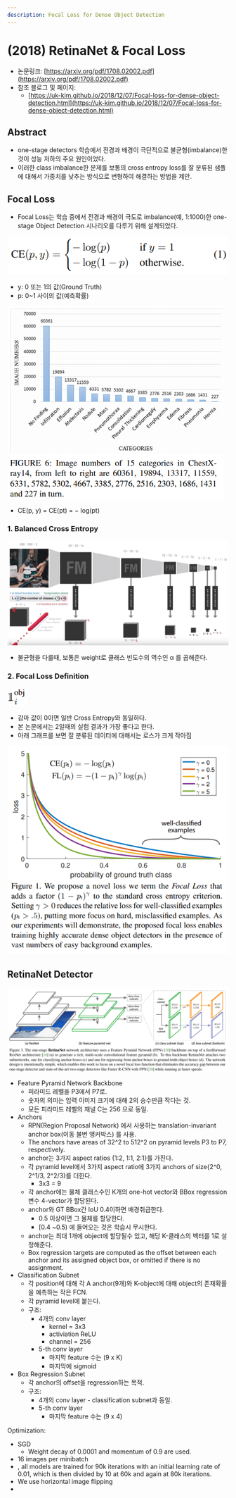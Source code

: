 ```yaml
---
description: Focal Loss for Dense Object Detection
---
```


# \(2018\) RetinaNet & Focal Loss

* 논문링크:  [https://arxiv.org/pdf/1708.02002.pdf](https://arxiv.org/pdf/1708.02002.pdf)
* 참조 블로그 및 페이지:
  * [https://uk-kim.github.io/2018/12/07/Focal-loss-for-dense-object-detection.html](https://uk-kim.github.io/2018/12/07/Focal-loss-for-dense-object-detection.html)

## Abstract

* one-stage detectors 학습에서 전경과 배경이 극단적으로 불균형\(imbalance\)한 것이 성능 저하의 주요 원인이었다.
* 이러한 class imbalance한 문제를 보통의 cross entropy loss를 잘 분류된 샘플에 대해서 가중치를 낮추는 방식으로 변형하여 해결하는 방법을 제안.

## Focal Loss

* Focal Loss는 학습 중에서 전경과 배경이 극도로 imbalance\(예, 1:1000\)한 one-stage Object Detection 시나리오를 다루기 위해 설계되었다.

![cross entropy \(CE\) loss for binary classification](../.gitbook/assets/image%20%2819%29.png)

* y: 0 또는 1의 값\(Ground Truth\)
* p: 0~1 사이의 값\(예측확률\)

![&#xD3B8;&#xC758;&#xB97C; &#xC704;&#xD574; pt&#xB97C; &#xC815;&#xC758;\)](../.gitbook/assets/image%20%2837%29.png)

*  CE\(p, y\) = CE\(pt\) = − log\(pt\)



### 1. Balanced Cross Entropy

![](../.gitbook/assets/image%20%2860%29.png)

* 불균형을 다룰때, 보통은 weight로 클래스 빈도수의 역수인  α 를 곱해준다.

### 2. Focal Loss Definition

![](../.gitbook/assets/image%20%2858%29.png)

* 감마 값이 0이면 일반 Cross Entropy와 동일하다.
* 본 논문에서는 2일때의 실험 결과가 가장 좋다고 한다.
* 아래 그래프를 보면 잘 분류된 데이터에 대해서는 로스가 크게 작아짐

![](../.gitbook/assets/image%20%2838%29.png)

## RetinaNet Detector

![](../.gitbook/assets/image%20%285%29.png)

* Feature Pyramid Network Backbone
  *  피라미드 레벨을 P3에서 P7로.
    *  숫자의 의미는 입력 이미지 크기에 대해 2의 승수만큼 작다는 것.
  *  모든 피라미드 레벨의 채널 C는 256 으로 동일.
* Anchors
  *  RPN\(Region Proposal Network\) 에서 사용하는 translation-invariant anchor box\(이동 불변 앵커박스\) 를 사용.
  * The anchors have areas of 32^2 to 512^2 on pyramid levels P3 to P7, respectively. 
  * anchor는 3가지 aspect ratios {1:2, 1:1, 2:1}를 가진다.
  * 각 pyramid level에서 3가지 aspect ratio에 3가지 anchors of size{2^0, 2^1/3, 2^2/3}를 더한다.
    * 3x3 = 9
  * 각 anchor에는 물체 클래스수인 K개의 one-hot vector와 BBox regression 변수 4-vector가 할당된다.
  * anchor와 GT BBox간 IoU 0.4이하면 배경취급한다.
    * 0.5 이상이면 그 물체를 할당한다.
    * \[0.4 ~0.5\) 에 들어오는 것은 학습시 무시한다.
  * anchor는 최대 1개에 object에 할당될수 있고, 해당 K-클래스의 벡터를 1로 설정해준다.
  * Box regression targets are computed as the offset between each anchor and its assigned object box, or omitted if there is no assignment.
* Classification Subnet
  * 각 position에 대해 각 A anchor\(9개\)와 K-object에 대해 object의 존재확률을 예측하는 작은 FCN.
  * 각 pyramid level에 붙는다.
  * 구조:
    * 4개의 conv layer
      * kernel = 3x3
      * activiation ReLU
      * channel = 256
    * 5-th conv layer
      * 마지막 feature 수는 \(9 x K\)
      * 마지막에 sigmoid
* Box Regression Subnet
  * 각 anchor의 offset을 regression하는 목적.
  * 구조:
    * 4개의 conv layer - classification subnet과 동일.
    * 5-th conv layer
      * 마지막 feature 수는 \(9 x 4\)

Optimization:

* SGD
  * Weight decay of 0.0001 and momentum of 0.9 are used.
* 16 images per minibatch
* , all models are trained for 90k iterations with an initial learning rate of 0.01, which is then divided by 10 at 60k and again at 80k iterations.
* We use horizontal image flipping
* 





